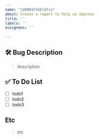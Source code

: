 ```yaml
---
name: "\U0001F41E\bfix"
about: Create a report to help us improve
title: ''
labels: ''
assignees: ''

---
```


## 🛠️ Bug Description
<!-- 관버그가 끼치는 영향과 문제를 설명해주세요. -->
> description

## ✅ To Do List
<!-- 해야 할 일들을 적어주세요. -->
- [ ] todo1
- [ ] todo2
- [ ] todo3

## Etc
> etc
